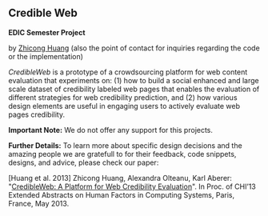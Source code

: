 Credible Web
-------------
**EDIC Semester Project**

by [Zhicong Huang](mailto:zhicong.huang@epfl.ch) (also the point of contact for inquiries regarding the code or the implementation)

*CredibleWeb* is a prototype of a crowdsourcing platform for web content evaluation that experiments on: (1) how to build a social enhanced and large scale dataset of credibility labeled web pages that enables the evaluation of different strategies for web credibility prediction, and (2) how various design elements are useful in engaging users to actively evaluate web pages credibility.

**Important Note:** We do not offer any support for this projects. 
**Further Details:** To learn more about specific design decisions and the amazing people we are gratefull to for their feedback, code snippets, designs, and advice, please check our paper:

[Huang et al. 2013] Zhicong Huang, Alexandra Olteanu, Karl Aberer: "[CredibleWeb: A Platform for Web Credibility Evaluation](http://infoscience.epfl.ch/record/184021/files/EA-CHI2013.pdf)". In Proc. of CHI’13 Extended Abstracts on Human Factors in Computing Systems, Paris, France, May 2013.